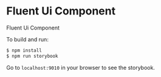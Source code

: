 # Fluent Ui Component

Fluent Ui Component


To build and run:

```bash
$ npm install
$ npm run storybook
```

Go to `localhost:9010` in your browser to see the storybook.